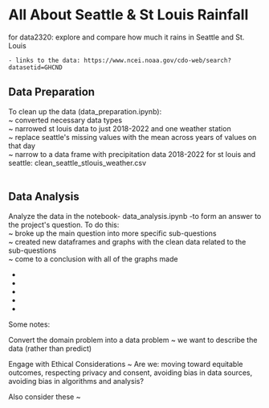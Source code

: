 # All About Seattle & St Louis Rainfall
for data2320: explore and compare how much it rains in Seattle and St. Louis
  
  
    - links to the data: https://www.ncei.noaa.gov/cdo-web/search?datasetid=GHCND


## Data Preparation
   To clean up the data (data_preparation.ipynb): <br>
      ~ converted necessary data types <br>
      ~ narrowed st louis data to just 2018-2022 and one weather station <br>
      ~ replace seattle's missing values with the mean across years of values on that day <br>
      ~ narrow to a data frame with precipitation data 2018-2022 for st louis and seattle: clean_seattle_stlouis_weather.csv <br> <br>

## Data Analysis
   Analyze the data in the notebook- data_analysis.ipynb -to form an answer to the project's question. To do this: <br>
      ~ broke up the main question into more specific sub-questions <br>
      ~ created new dataframes and graphs with the clean data related to the sub-questions <br>
      ~ come to a conclusion with all of the graphs made <br>
    
    
    
*
*
*
*
*

Some notes:

Convert the domain problem into a data problem
  ~ we want to describe the data (rather than predict)
  
 Engage with Ethical Considerations
  ~ Are we: moving toward equitable outcomes, respecting privacy and consent, avoiding bias in data sources, avoiding bias in algorithms and analysis?
  
 Also consider these
  ~
